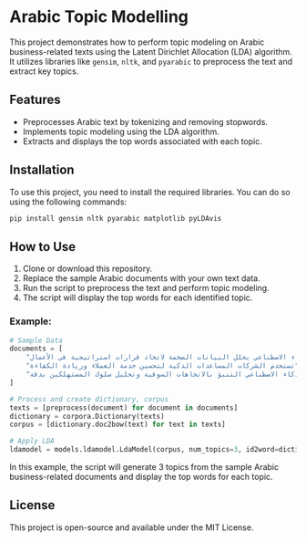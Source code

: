 
# Arabic Topic Modelling

This project demonstrates how to perform topic modeling on Arabic business-related texts using the Latent Dirichlet Allocation (LDA) algorithm. It utilizes libraries like `gensim`, `nltk`, and `pyarabic` to preprocess the text and extract key topics.

## Features

- Preprocesses Arabic text by tokenizing and removing stopwords.
- Implements topic modeling using the LDA algorithm.
- Extracts and displays the top words associated with each topic.

## Installation

To use this project, you need to install the required libraries. You can do so using the following commands:

```bash
pip install gensim nltk pyarabic matplotlib pyLDAvis
```

## How to Use

1. Clone or download this repository.
2. Replace the sample Arabic documents with your own text data.
3. Run the script to preprocess the text and perform topic modeling.
4. The script will display the top words for each identified topic.

### Example:

```python
# Sample Data
documents = [
    "الذكاء الاصطناعي يحلل البيانات الضخمة لاتخاذ قرارات استراتيجية في الأعمال",
    "تستخدم الشركات المساعدات الذكية لتحسين خدمة العملاء وزيادة الكفاءة",
    "يمكن للذكاء الاصطناعي التنبؤ بالاتجاهات السوقية وتحليل سلوك المستهلكين بدقة"
]

# Process and create dictionary, corpus
texts = [preprocess(document) for document in documents]
dictionary = corpora.Dictionary(texts)
corpus = [dictionary.doc2bow(text) for text in texts]

# Apply LDA
ldamodel = models.ldamodel.LdaModel(corpus, num_topics=3, id2word=dictionary, passes=15)
```

In this example, the script will generate 3 topics from the sample Arabic business-related documents and display the top words for each topic.

## License

This project is open-source and available under the MIT License.
